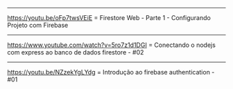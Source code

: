 --------------------------------------------------------------------------------------
https://youtu.be/oFp7twsVEiE = Firestore Web - Parte 1 - Configurando Projeto com Firebase

-------------------------------------------------------------------------------------
https://www.youtube.com/watch?v=5ro7z1d1DGI = Conectando o nodejs com express ao banco de dados firestore - #02


--------------------------------------------------------------------------------------
https://youtu.be/NZzekYgLYdg = Introdução ao firebase authentication - #01

